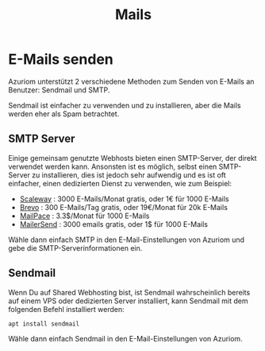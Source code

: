﻿---
title: Mails
---

# E-Mails senden

Azuriom unterstützt 2 verschiedene Methoden zum Senden von E-Mails an Benutzer: Sendmail und SMTP.

Sendmail ist einfacher zu verwenden und zu installieren, aber die Mails werden eher als Spam betrachtet.

## SMTP Server

Einige gemeinsam genutzte Webhosts bieten einen SMTP-Server, der direkt verwendet werden kann.
Ansonsten ist es möglich, selbst einen SMTP-Server zu installieren,
dies ist jedoch sehr aufwendig und es ist oft einfacher, einen dedizierten Dienst zu verwenden,
wie zum Beispiel:
* [Scaleway](https://www.scaleway.com/en/transactional-email-tem/) : 3000 E-Mails/Monat gratis, oder 1€ für 1000 E-Mails
* [Brevo](https://www.brevo.com/) : 300 E-Mails/Tag gratis, oder 19€/Monat für 20k E-Mails
* [MailPace](https://mailpace.com/) : 3.3$/Monat für 1000 E-Mails
* [MailerSend](https://www.mailersend.com/) : 3000 emails gratis, oder 1$ für 1000 E-Mails


Wähle dann einfach SMTP in den E-Mail-Einstellungen von Azuriom und gebe die SMTP-Serverinformationen ein.

## Sendmail

Wenn Du auf Shared Webhosting bist, ist Sendmail wahrscheinlich bereits auf einem VPS oder dedizierten Server installiert, kann Sendmail mit dem folgenden Befehl installiert werden:
```
apt install sendmail
```

Wähle dann einfach Sendmail in den E-Mail-Einstellungen von Azuriom.